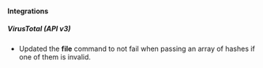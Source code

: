 
#### Integrations

##### VirusTotal (API v3)

- Updated the **file** command to not fail when passing an array of hashes if one of them is invalid.
